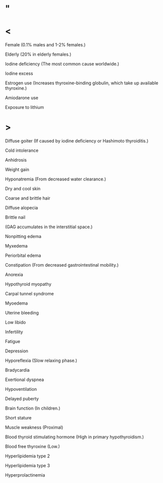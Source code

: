 # "

# <

Female
(0.1% males and 1-2% females.)

Elderly
(20% in elderly females.)

Iodine deficiency
(The most common cause worldwide.)

Iodine excess

Estrogen use
(Increases thyroxine-binding globulin, which take up available thyroxine.)

Amiodarone use

Exposure to lithium

# >

Diffuse goiter
(If caused by iodine deficiency or Hashimoto thyroiditis.)

Cold intolerance

Anhidrosis

Weight gain

Hyponatremia
(From decreased water clearance.)

Dry and cool skin

Coarse and brittle hair

Diffuse alopecia

Brittle nail

(GAG accumulates in the interstitial space.)

Nonpitting edema

Myxedema

Periorbital edema

Constipation
(From decreased gastrointestinal mobility.)

Anorexia

Hypothyroid myopathy

Carpal tunnel syndrome

Myoedema

Uterine bleeding

Low libido

Infertility

Fatigue

Depression

Hyporeflexia
(Slow relaxing phase.)

Bradycardia

Exertional dyspnea

Hypoventilation

Delayed puberty

Brain function
(In children.)

Short stature

Muscle weakness
(Proximal)

Blood thyroid stimulating hormone
(High in primary hypothyroidism.)

Blood free thyroxine
(Low.)

Hyperlipidemia type 2

Hyperlipidemia type 3

Hyperprolactinemia
